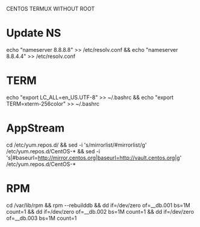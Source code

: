 CENTOS TERMUX WITHOUT ROOT

# Update NS

echo "nameserver 8.8.8.8" >> /etc/resolv.conf && echo "nameserver 8.8.4.4" >> /etc/resolv.conf

# TERM

echo "export LC_ALL=en_US.UTF-8" >> ~/.bashrc && echo "export TERM=xterm-256color" >> ~/.bashrc

# AppStream

cd /etc/yum.repos.d/ && sed -i 's/mirrorlist/#mirrorlist/g' /etc/yum.repos.d/CentOS-* && sed -i 's|#baseurl=http://mirror.centos.org|baseurl=http://vault.centos.org|g' /etc/yum.repos.d/CentOS-*

# RPM
cd /var/lib/rpm && rpm --rebuilddb && dd if=/dev/zero of=__db.001 bs=1M count=1 && dd if=/dev/zero of=__db.002 bs=1M count=1 && dd if=/dev/zero of=__db.003 bs=1M count=1
